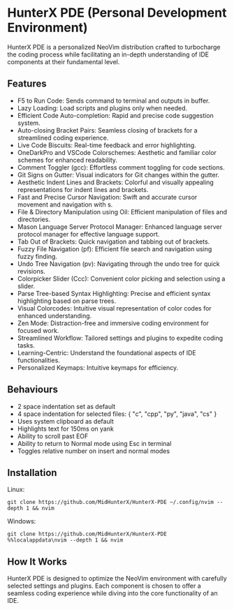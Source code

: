 # HunterX PDE (Personal Development Environment)

HunterX PDE is a personalized NeoVim distribution crafted to turbocharge the coding process while facilitating an in-depth understanding of IDE components at their fundamental level.

## Features

- F5 to Run Code: Sends command to terminal and outputs in buffer.
- Lazy Loading: Load scripts and plugins only when needed.
- Efficient Code Auto-completion: Rapid and precise code suggestion system.
- Auto-closing Bracket Pairs: Seamless closing of brackets for a streamlined coding experience.
- Live Code Biscuits: Real-time feedback and error highlighting.
- OneDarkPro and VSCode Colorschemes: Aesthetic and familiar color schemes for enhanced readability.
- Comment Toggler (gcc): Effortless comment toggling for code sections.
- Git Signs on Gutter: Visual indicators for Git changes within the gutter.
- Aesthetic Indent Lines and Brackets: Colorful and visually appealing representations for indent lines and brackets.
- Fast and Precise Cursor Navigation: Swift and accurate cursor movement and navigation with s<Regex>.
- File & Directory Manipulation using Oil: Efficient manipulation of files and directories.
- Mason Language Server Protocol Manager: Enhanced language server protocol manager for effective language support.
- Tab Out of Brackets: Quick navigation and tabbing out of brackets.
- Fuzzy File Navigation (pf): Efficient file search and navigation using fuzzy finding.
- Undo Tree Navigation (pv): Navigating through the undo tree for quick revisions.
- Colorpicker Slider (Ccc): Convenient color picking and selection using a slider.
- Parse Tree-based Syntax Highlighting: Precise and efficient syntax highlighting based on parse trees.
- Visual Colorcodes: Intuitive visual representation of color codes for enhanced understanding.
- Zen Mode: Distraction-free and immersive coding environment for focused work.
- Streamlined Workflow: Tailored settings and plugins to expedite coding tasks.
- Learning-Centric: Understand the foundational aspects of IDE functionalities.
- Personalized Keymaps: Intuitive keymaps for efficiency.

## Behaviours
- 2 space indentation set as default
- 4 space indentation for selected files: { "c", "cpp", "py", "java", "cs" }
- Uses system clipboard as default
- Highlights text for 150ms on yank
- Ability to scroll past EOF
- Ability to return to Normal mode using Esc in terminal
- Toggles relative number on insert and normal modes

## Installation

Linux:
```
git clone https://github.com/MidHunterX/HunterX-PDE ~/.config/nvim --depth 1 && nvim
```

Windows:
```
git clone https://github.com/MidHunterX/HunterX-PDE %%localappdata\nvim --depth 1 && nvim
```

## How It Works

HunterX PDE is designed to optimize the NeoVim environment with carefully selected settings and plugins. Each component is chosen to offer a seamless coding experience while diving into the core functionality of an IDE.
